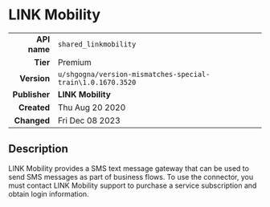 # LINK Mobility
| | |
|-:|-|
|**API name**|`shared_linkmobility`|
|**Tier**|Premium|
|**Version**|`u/shgogna/version-mismatches-special-train\1.0.1670.3520`|
|**Publisher**|**LINK Mobility**|
|**Created**|Thu Aug 20 2020|
|**Changed**|Fri Dec 08 2023|

## Description
LINK Mobility provides a SMS text message gateway that can be used to send SMS messages as part of business flows. To use the connector, you must contact LINK Mobility support to purchase a service subscription and obtain login information.
